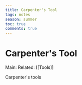 ---title: Carpenter's Tooltags: notesseason: summertoc: truecomments: true---
# Carpenter's Tool
Main:
Related: [[Tools]]

Carpenter's tools
